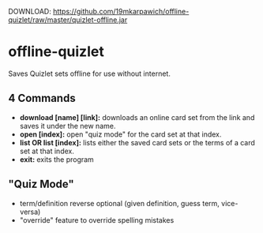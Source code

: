 DOWNLOAD: https://github.com/19mkarpawich/offline-quizlet/raw/master/quizlet-offline.jar

# offline-quizlet
Saves Quizlet sets offline for use without internet.
## 4 Commands
* **download [name] [link]:** downloads an online card set from the link and saves it under the new name.
* **open [index]:** open "quiz mode" for the card set at that index.
* **list OR list [index]:** lists either the saved card sets or the terms of a card set at that index.
* **exit:** exits the program

## "Quiz Mode"
* term/definition reverse optional (given definition, guess term, vice-versa)
* "override" feature to override spelling mistakes
